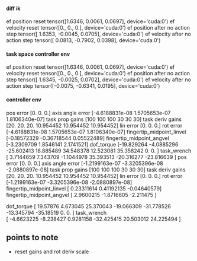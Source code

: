 #### diff ik 

ef position reset
 tensor([1.6346, 0.0061, 0.0697], device='cuda:0')
ef velocity reset 
 tensor([0., 0., 0.], device='cuda:0')
ef position after no action step 
 tensor([ 1.6353, -0.0045,  0.0705], device='cuda:0')
ef velocity after no action step 
 tensor([ 0.0813, -0.7902,  0.0398], device='cuda:0')

#### task space controller env 

ef position reset
 tensor([1.6346, 0.0061, 0.0697], device='cuda:0')
ef velocity reset 
 tensor([0., 0., 0.], device='cuda:0')
ef position after no action step 
 tensor([ 1.6345, -0.0025,  0.0702], device='cuda:0')
ef velocity after no action step 
 tensor([-0.0075, -0.6341,  0.0195], device='cuda:0')

#### controller env 

pos error 
 [0. 0. 0.]
axis angle error 
 [-4.6188831e-08  1.5705653e-07  1.8106340e-07]
task prop gains 
 [100 100 100  30  30  30]
task deriv gains 
 [20.       20.       20.       10.954452 10.954452 10.954452]
lin error 
 [0. 0. 0.]
rot error 
 [-4.6188831e-08  1.5705653e-07  1.8106340e-07]
fingertip_midpoint_linvel 
 [-0.18572329 -0.36718544  0.05522489]
fingertip_midpoint_angvel 
 [-3.2309709  1.8546141  2.1741521]
dof_torque 
 [-19.829264   -4.0885296 -25.602413   18.885489   34.548378   12.523081
  35.358242    0.          0.       ]
task_wrench  
 [  3.7144659   7.343709   -1.1044978  35.393513  -20.316277  -23.816639 ]
pos error 
 [0. 0. 0.]
axis angle error 
 [-1.2199163e-07 -3.3205396e-08 -2.0880897e-08]
task prop gains 
 [100 100 100  30  30  30]
task deriv gains 
 [20.       20.       20.       10.954452 10.954452 10.954452]
lin error 
 [0. 0. 0.]
rot error 
 [-1.2199163e-07 -3.3205396e-08 -2.0880897e-08]
fingertip_midpoint_linvel 
 [ 0.23311614  0.41192135 -0.04640579]
fingertip_midpoint_angvel 
 [ 2.9600215 -1.8716605 -2.211475 ]


dof_torque 
 [ 19.57876    4.673045  25.370043 -19.066309 -31.778526 -13.345794
 -35.18519    0.         0.      ]
task_wrench  
 [ -4.6623225  -8.238427    0.9281158 -32.425415   20.503012   24.225494 ]





## points to note 
- reset gains and rot deriv scale 